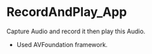 # RecordAndPlay_App
Capture Audio and record it then play this Audio.

- Used AVFoundation framework.
